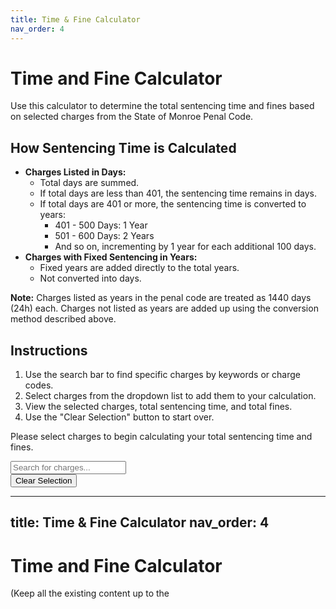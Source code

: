 ```yaml
---
title: Time & Fine Calculator
nav_order: 4
---
```


# Time and Fine Calculator

Use this calculator to determine the total sentencing time and fines based on selected charges from the State of Monroe Penal Code.

## How Sentencing Time is Calculated

- **Charges Listed in Days:**
  - Total days are summed.
  - If total days are less than 401, the sentencing time remains in days.
  - If total days are 401 or more, the sentencing time is converted to years:
    - 401 - 500 Days: 1 Year
    - 501 - 600 Days: 2 Years
    - And so on, incrementing by 1 year for each additional 100 days.
- **Charges with Fixed Sentencing in Years:**
  - Fixed years are added directly to the total years.
  - Not converted into days.

**Note:** Charges listed as years in the penal code are treated as 1440 days (24h) each. Charges not listed as years are added up using the conversion method described above.

## Instructions

1. Use the search bar to find specific charges by keywords or charge codes.
2. Select charges from the dropdown list to add them to your calculation.
3. View the selected charges, total sentencing time, and total fines.
4. Use the "Clear Selection" button to start over.

Please select charges to begin calculating your total sentencing time and fines.

<div id="calculator">
  <div class="dropdown">
    <input type="text" id="search" placeholder="Search for charges...">
    <div id="dropdown-content"></div>
  </div>
  <div id="selectedCharges"></div>
  <div id="totalSentence"></div>
  <div id="totalFine"></div>
  <button id="clearButton">Clear Selection</button>
</div>

---
title: Time & Fine Calculator
nav_order: 4
---

# Time and Fine Calculator

(Keep all the existing content up to the <script> tag)

<div id="calculator">
  <div class="dropdown">
    <input type="text" id="search" placeholder="Search for charges...">
    <div id="dropdown-content"></div>
  </div>
  <div id="selectedCharges"></div>
  <div id="totalSentence"></div>
  <div id="totalFine"></div>
  <button id="clearButton">Clear Selection</button>
</div>

<script src="{{ site.baseurl }}/assets/js/calculator.js"></script>

